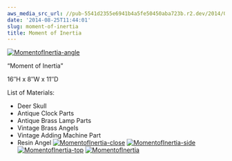 ```yaml
---
aws_media_src_url: //pub-5541d2355e6941b4a5fe50450aba723b.r2.dev/2014/08/momentofinertia-angle.jpg
date: '2014-08-25T11:44:01'
slug: moment-of-inertia
title: Moment of Inertia
---
```


 [![MomentofInertia-angle](//pub-5541d2355e6941b4a5fe50450aba723b.r2.dev/2014/08/momentofinertia-angle.jpg?w=602&h=1007)](//pub-5541d2355e6941b4a5fe50450aba723b.r2.dev/2014/08/momentofinertia-angle.jpg)

 “Moment of Inertia”

 16″H x 8″W x 11″D

 List of Materials:

  * Deer Skull
 * Antique Clock Parts
 * Antique Brass Lamp Parts
 * Vintage Brass Angels
 * Vintage Adding Machine Part
 * Resin Angel
  [![MomentofInertia-close](//pub-5541d2355e6941b4a5fe50450aba723b.r2.dev/2014/08/momentofinertia-close.jpg?w=602&h=903)](//pub-5541d2355e6941b4a5fe50450aba723b.r2.dev/2014/08/momentofinertia-close.jpg) [![MomentofInertia-side](//pub-5541d2355e6941b4a5fe50450aba723b.r2.dev/2014/08/momentofinertia-side.jpg?w=602&h=903)](//pub-5541d2355e6941b4a5fe50450aba723b.r2.dev/2014/08/momentofinertia-side.jpg) [![MomentofInertia-top](//pub-5541d2355e6941b4a5fe50450aba723b.r2.dev/2014/08/momentofinertia-top.jpg?w=602&h=903)](//pub-5541d2355e6941b4a5fe50450aba723b.r2.dev/2014/08/momentofinertia-top.jpg) [![MomentofInertia](//pub-5541d2355e6941b4a5fe50450aba723b.r2.dev/2014/08/momentofinertia.jpg?w=566&h=1024)](//pub-5541d2355e6941b4a5fe50450aba723b.r2.dev/2014/08/momentofinertia.jpg)